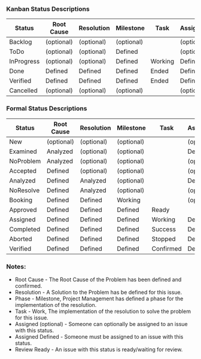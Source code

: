 ### Kanban Status Descriptions

Status     | Root Cause | Resolution | Milestone  | Task    | Assigned   | Review
-----------|------------|------------|------------|---------|------------|--------
Backlog    | (optional) | (optional) | (optional) |         | (optional) |
ToDo       | (optional) | (optional) |  Defined   |         | (optional) |
InProgress | (optional) | (optional) |  Defined   | Working |  Defined   |
Done       |  Defined   |  Defined   |  Defined   | Ended   |  Defined   | Ready
Verified   |  Defined   |  Defined   |  Defined   | Ended   |  Defined   |
Cancelled  | (optional) | (optional) | (optional) |         | (optional) |


### Formal Status Descriptions

Status     | Root Cause | Resolution | Milestone  | Task      | Assigned   | Review 
-----------|------------|------------|------------|-----------|------------|--------
New        | (optional) | (optional) | (optional) |           | (optional) |
Examined   |  Analyzed  | (optional) | (optional) |           |  Defined   | Ready
NoProblem  |  Analyzed  | (optional) | (optional) |           | (optional) |
Accepted   |  Defined   | (optional) | (optional) |           | (optional) |
Analyzed   |  Defined   |  Analyzed  | (optional) |           |  Defined   | Ready
NoResolve  |  Defined   |  Analyzed  | (optional) |           | (optional) |
Booking    |  Defined   |  Defined   |  Working   |           | (optional) |
Approved   |  Defined   |  Defined   |  Defined   | Ready     |            |
Assigned   |  Defined   |  Defined   |  Defined   | Working   |  Defined   |
Completed  |  Defined   |  Defined   |  Defined   | Success   |  Defined   | Ready
Aborted    |  Defined   |  Defined   |  Defined   | Stopped   |  Defined   |
Verified   |  Defined   |  Defined   |  Defined   | Confirmed |  Defined   |

### Notes:
* Root Cause - The Root Cause of the Problem has been defined and confirmed.
* Resolution - A Solution to the Problem has be defined for this issue.
* Phase - Milestone, Project Management has defined a phase for the implementation of the resolution.
* Task - Work, The implementation of the resolution to solve the problem for this issue.
* Assigned (optional) - Someone can optionally be assigned to an issue with this status.
* Assigned Defined - Someone must be assigned to an issue with this status.
* Review Ready - An issue with this status is ready/waiting for review.

